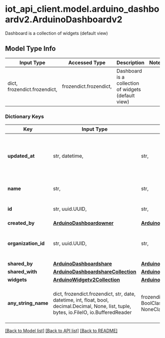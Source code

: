 # iot_api_client.model.arduino_dashboardv2.ArduinoDashboardv2

Dashboard is a collection of widgets (default view)

## Model Type Info
Input Type | Accessed Type | Description | Notes
------------ | ------------- | ------------- | -------------
dict, frozendict.frozendict,  | frozendict.frozendict,  | Dashboard is a collection of widgets (default view) | 

### Dictionary Keys
Key | Input Type | Accessed Type | Description | Notes
------------ | ------------- | ------------- | ------------- | -------------
**updated_at** | str, datetime,  | str,  | Last update date | value must conform to RFC-3339 date-time
**name** | str,  | str,  | The friendly name of the dashboard | 
**id** | str, uuid.UUID,  | str,  | The friendly name of the dashboard | value must be a uuid
**created_by** | [**ArduinoDashboardowner**](ArduinoDashboardowner.md) | [**ArduinoDashboardowner**](ArduinoDashboardowner.md) |  | [optional] 
**organization_id** | str, uuid.UUID,  | str,  | Id of the organization the dashboard belongs to | [optional] value must be a uuid
**shared_by** | [**ArduinoDashboardshare**](ArduinoDashboardshare.md) | [**ArduinoDashboardshare**](ArduinoDashboardshare.md) |  | [optional] 
**shared_with** | [**ArduinoDashboardshareCollection**](ArduinoDashboardshareCollection.md) | [**ArduinoDashboardshareCollection**](ArduinoDashboardshareCollection.md) |  | [optional] 
**widgets** | [**ArduinoWidgetv2Collection**](ArduinoWidgetv2Collection.md) | [**ArduinoWidgetv2Collection**](ArduinoWidgetv2Collection.md) |  | [optional] 
**any_string_name** | dict, frozendict.frozendict, str, date, datetime, int, float, bool, decimal.Decimal, None, list, tuple, bytes, io.FileIO, io.BufferedReader | frozendict.frozendict, str, BoolClass, decimal.Decimal, NoneClass, tuple, bytes, FileIO | any string name can be used but the value must be the correct type | [optional]

[[Back to Model list]](../../README.md#documentation-for-models) [[Back to API list]](../../README.md#documentation-for-api-endpoints) [[Back to README]](../../README.md)

